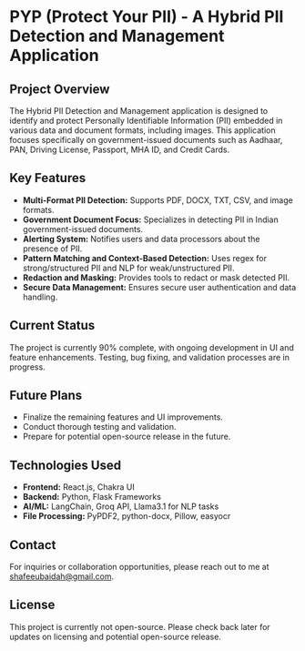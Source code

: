 # PYP (Protect Your PII) - A Hybrid PII Detection and Management Application

## Project Overview
The Hybrid PII Detection and Management application is designed to identify and protect Personally Identifiable Information (PII) embedded in various data and document formats, including images. This application focuses specifically on government-issued documents such as Aadhaar, PAN, Driving License, Passport, MHA ID, and Credit Cards.

## Key Features
- **Multi-Format PII Detection:** Supports PDF, DOCX, TXT, CSV, and image formats.
- **Government Document Focus:** Specializes in detecting PII in Indian government-issued documents.
- **Alerting System:** Notifies users and data processors about the presence of PII.
- **Pattern Matching and Context-Based Detection:** Uses regex for strong/structured PII and NLP for weak/unstructured PII.
- **Redaction and Masking:** Provides tools to redact or mask detected PII.
- **Secure Data Management:** Ensures secure user authentication and data handling.

## Current Status
The project is currently 90% complete, with ongoing development in UI and feature enhancements. Testing, bug fixing, and validation processes are in progress.

## Future Plans
- Finalize the remaining features and UI improvements.
- Conduct thorough testing and validation.
- Prepare for potential open-source release in the future.

## Technologies Used
- **Frontend:** React.js, Chakra UI
- **Backend:** Python, Flask Frameworks
- **AI/ML:** LangChain, Groq API, Llama3.1 for NLP tasks
- **File Processing:** PyPDF2, python-docx, Pillow, easyocr

## Contact
For inquiries or collaboration opportunities, please reach out to me at shafeeubaidah@gmail.com.

## License
This project is currently not open-source. Please check back later for updates on licensing and potential open-source release.
